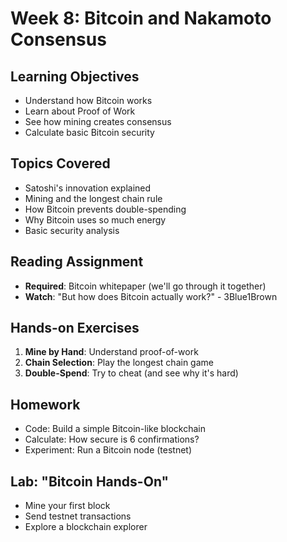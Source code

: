 # Week 8: Bitcoin and Nakamoto Consensus

## Learning Objectives

- Understand how Bitcoin works
- Learn about Proof of Work
- See how mining creates consensus
- Calculate basic Bitcoin security

## Topics Covered

- Satoshi's innovation explained
- Mining and the longest chain rule
- How Bitcoin prevents double-spending
- Why Bitcoin uses so much energy
- Basic security analysis

## Reading Assignment

- **Required**: Bitcoin whitepaper (we'll go through it together)
- **Watch**: "But how does Bitcoin actually work?" - 3Blue1Brown

## Hands-on Exercises

1. **Mine by Hand**: Understand proof-of-work
2. **Chain Selection**: Play the longest chain game
3. **Double-Spend**: Try to cheat (and see why it's hard)

## Homework

- Code: Build a simple Bitcoin-like blockchain
- Calculate: How secure is 6 confirmations?
- Experiment: Run a Bitcoin node (testnet)

## Lab: "Bitcoin Hands-On"

- Mine your first block
- Send testnet transactions
- Explore a blockchain explorer
